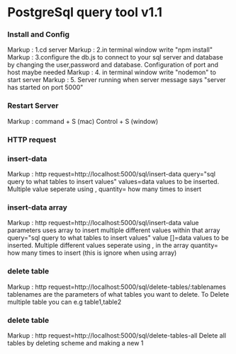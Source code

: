 # PostgreSql query tool  v1.1 #

### Install and Config ##
Markup : 1.cd server 
Markup : 2.in terminal window write "npm install"
Markup : 3.configure the db.js to connect to your sql server and database by changing the user,password and database. Configuration of port and host maybe needed 
Markup : 4. in terminal window write "nodemon" to start server 
Markup : 5. Server running when server message says "server has started on port 5000"

 ### Restart Server  ##
 Markup : command + S (mac)
 Control + S (window)

 ### HTTP request  ##

 ### insert-data  ###
 Markup : http request=http://localhost:5000/sql/insert-data
  query="sql query to what tables to insert values"
 values=data values to be inserted. Multiple value seperate using ,
 quantity= how many times to insert 

 ### insert-data array ###
 Markup : http request=http://localhost:5000/sql/insert-data
  value parameters uses array to insert multiple different values within that array
 query="sql query to what tables to insert values"
 value []=data values to be inserted. Multiple different values seperate using , in the array
 quantity= how many times to insert (this is ignore when using array)

 ### delete table  ###
 Markup : http request=http://localhost:5000/sql/delete-tables/:tablenames
 tablenames are the parameters of what tables you want to delete.
 To Delete multiple table you can e.g table1,table2

  ### delete table  ###
 Markup : http request=http://localhost:5000/sql/delete-tables-all
 Delete all tables by deleting scheme and making a new 1